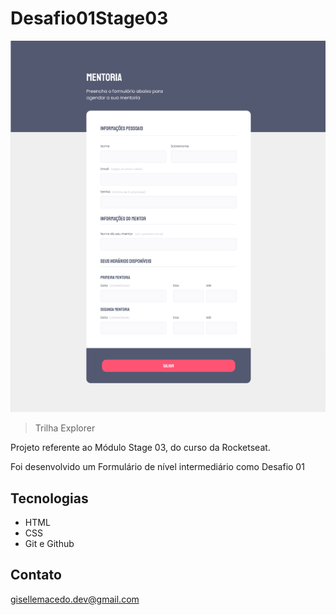 # Desafio01Stage03

![preview](mentorship.png)

> Trilha Explorer

Projeto referente ao Módulo Stage 03, do curso da Rocketseat.

Foi desenvolvido um Formulário de nível intermediário como Desafio 01

## Tecnologias

- HTML
- CSS
- Git e Github

## Contato

gisellemacedo.dev@gmail.com
